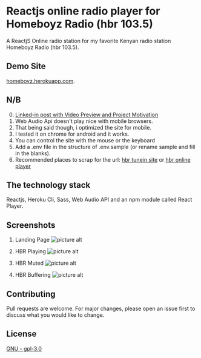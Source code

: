 # Reactjs online radio player for Homeboyz Radio (hbr 103.5)

A ReactjS Online radio station for my favorite Kenyan radio station Homeboyz Radio (hbr 103.5).

## Demo Site

[homeboyz.herokuapp.com](http://homeboyz.herokuapp.com).

## N/B

0. [Linked-in post with Video Preview and Project Motivation](https://www.linkedin.com/posts/machariamuguku_reactjs-npm-100daysofcode-activity-6523852154598354944-WpOr)
1. Web Audio Api doesn't play nice with mobile browsers.
2. That being said though, i optimized the site for mobile.
3. I tested it on chrome for android and it works.
4. You can control the site with the mouse or the keyboard
5. Add a .env file in the structure of .env.sample (or rename sample and fill in the blanks).
6. Recommended places to scrap for the url: [hbr tunein site](https://tunein.com/radio/Homeboyz-Radio-1035-s78058/) or [hbr online player](http://www.hbr.co.ke)

## The technology stack

Reactjs, Heroku Cli, Sass, Web Audio API and an npm module called React Player.

## Screenshots

1. Landing Page
   ![picture alt](./src/resources/screenshots/hbr_landing_page.png "hbr_landing_page")

2. HBR Playing
   ![picture alt](./src/resources/screenshots/hbr_playing.png "hbr_playing")

3. HBR Muted
   ![picture alt](./src/resources/screenshots/hbr_muted.png "hbr_muted")

4. HBR Buffering
   ![picture alt](./src/resources/screenshots/hbr_buffering.png "hbr_buffering")

## Contributing

Pull requests are welcome. For major changes, please open an issue first to discuss what you would like to change.

## License

[GNU - gpl-3.0](https://choosealicense.com/licenses/gpl-3.0/)
